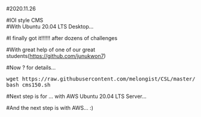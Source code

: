 #2020.11.26   

#IOI style CMS   
#With Ubuntu 20.04 LTS Desktop...   

#I finally got it!!!!!! after dozens of challenges  

#With great help of one of our great students(https://github.com/junukwon7)   

#Now ? for details...   

<pre>
wget https://raw.githubusercontent.com/melongist/CSL/master/CMS/cms150.sh   
bash cms150.sh
</pre>

#Next step is for ... with AWS Ubuntu 20.04 LTS Server...   

#And the next step is with AWS... :)   

